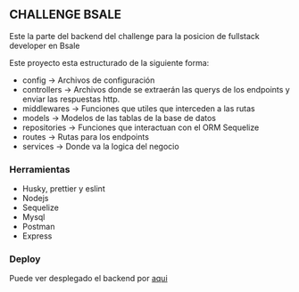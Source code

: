 ## CHALLENGE BSALE

Este la parte del backend del challenge para la posicion de fullstack developer en Bsale

Este proyecto esta estructurado de la siguiente forma:

- config -> Archivos de configuración
- controllers -> Archivos donde se extraerán las querys de los endpoints y enviar las respuestas http.
- middlewares -> Funciones que utiles que interceden a las rutas
- models -> Modelos de las tablas de la base de datos
- repositories -> Funciones que interactuan con el ORM Sequelize
- routes -> Rutas para los endpoints
- services -> Donde va la logica del negocio

### Herramientas

- Husky, prettier y eslint
- Nodejs
- Sequelize
- Mysql
- Postman
- Express

### Deploy

Puede ver desplegado el backend por [aqui](https://bsale-cart.herokuapp.com)
